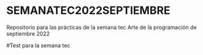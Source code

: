 # SEMANATEC2022SEPTIEMBRE
Repositorio para las prácticas de la semana tec Arte de la programación de septiembre 2022

#Test para la semana tec
